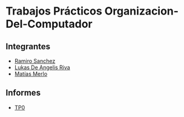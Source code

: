 # Trabajos Prácticos Organizacion-Del-Computador

## Integrantes
  - [Ramiro Sanchez](https://github.com/RamiroSanchez-dev)
  - [Lukas De Angelis Riva](https://github.com/Lukas-De-Angelis-Riva)
  - [Matías Merlo](https://github.com/MatM-dev)

## Informes
  - [TP0](https://www.overleaf.com/project/5f82ffc4060d380001e7d93b)
